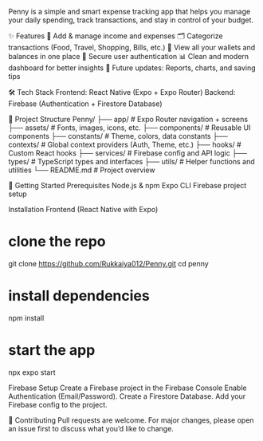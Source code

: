 Penny is a simple and smart expense tracking app that helps you manage your daily spending, track transactions, and stay in control of your budget.

✨ Features
📌 Add & manage income and expenses
🗂️ Categorize transactions (Food, Travel, Shopping, Bills, etc.)
💼 View all your wallets and balances in one place
🔐 Secure user authentication
📊 Clean and modern dashboard for better insights
🚀 Future updates: Reports, charts, and saving tips

🛠️ Tech Stack
Frontend: React Native (Expo + Expo Router)
Backend: Firebase (Authentication + Firestore Database)

📂 Project Structure
Penny/
├── app/            # Expo Router navigation + screens
├── assets/         # Fonts, images, icons, etc.
├── components/     # Reusable UI components
├── constants/      # Theme, colors, data constants
├── contexts/       # Global context providers (Auth, Theme, etc.)
├── hooks/          # Custom React hooks
├── services/       # Firebase config and API logic
├── types/          # TypeScript types and interfaces
├── utils/          # Helper functions and utilities
└── README.md       # Project overview

🚀 Getting Started
Prerequisites
Node.js & npm
Expo CLI
Firebase project setup

Installation
Frontend (React Native with Expo)
# clone the repo
git clone https://github.com/Rukkaiya012/Penny.git
cd penny
# install dependencies
npm install
# start the app
npx expo start

Firebase Setup
Create a Firebase project in the Firebase Console
Enable Authentication (Email/Password).
Create a Firestore Database.
Add your Firebase config to the project.

🤝 Contributing
Pull requests are welcome. For major changes, please open an issue first to discuss what you’d like to change.
